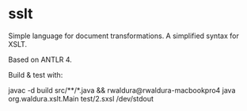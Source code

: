 # sslt
Simple language for document transformations. A simplified syntax for XSLT.

Based on ANTLR 4.

Build & test with:

javac -d build src/**/*.java &&                                                                 rwaldura@rwaldura-macbookpro4
 java org.waldura.xslt.Main test/2.sxsl /dev/stdout

